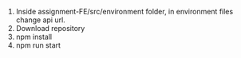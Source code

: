 1. Inside assignment-FE/src/environment folder, in environment files change api url.
2. Download repository
3. npm install
4. npm run start
